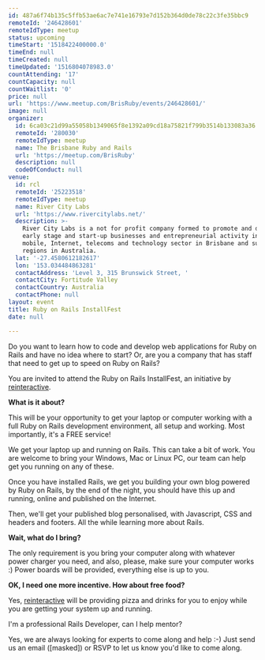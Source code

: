 ```yaml
---
id: 487a6f74b135c5ffb53ae6ac7e741e16793e7d152b364d0de78c22c3fe35bbc9
remoteId: '246428601'
remoteIdType: meetup
status: upcoming
timeStart: '1518422400000.0'
timeEnd: null
timeCreated: null
timeUpdated: '1516804078983.0'
countAttending: '17'
countCapacity: null
countWaitlist: '0'
price: null
url: 'https://www.meetup.com/BrisRuby/events/246428601/'
image: null
organizer:
  id: 6ca03c21d99a55058b1349065f8e1392a09cd18a75821f799b3514b133083a36
  remoteId: '280030'
  remoteIdType: meetup
  name: The Brisbane Ruby and Rails
  url: 'https://meetup.com/BrisRuby'
  description: null
  codeOfConduct: null
venue:
  id: rcl
  remoteId: '25223518'
  remoteIdType: meetup
  name: River City Labs
  url: 'https://www.rivercitylabs.net/'
  description: >-
    River City Labs is a not for profit company formed to promote and develop
    early stage and start-up businesses and entrepreneurial activity in the
    mobile, Internet, telecoms and technology sector in Brisbane and surrounding
    regions in Australia.
  lat: '-27.4580612182617'
  lon: '153.034484863281'
  contactAddress: 'Level 3, 315 Brunswick Street, '
  contactCity: Fortitude Valley
  contactCountry: Australia
  contactPhone: null
layout: event
title: Ruby on Rails InstallFest
date: null

---
```

<p>Do you want to learn how to code and develop web applications for Ruby on Rails and have no idea where to start? Or, are you a company that has staff that need to get up to speed on Ruby on Rails?</p> <p>You are invited to attend the Ruby on Rails InstallFest, an initiative by <a href="http://www.reinteractive.com/">reinteractive</a>.</p> <p><b>What is it about?</b></p> <p>This will be your opportunity to get your laptop or computer working with a full Ruby on Rails development environment, all setup and working. Most importantly, it's a FREE service!</p> <p>We get your laptop up and running on Rails. This can take a bit of work. You are welcome to bring your Windows, Mac or Linux PC, our team can help get you running on any of these.</p> <p>Once you have installed Rails, we get you building your own blog powered by Ruby on Rails, by the end of the night, you should have this up and running, online and published on the Internet.</p> <p>Then, we'll get your published blog personalised, with Javascript, CSS and headers and footers. All the while learning more about Rails.</p> <p><b>Wait, what do I bring?</b></p> <p>The only requirement is you bring your computer along with whatever power charger you need, and also, please, make sure your computer works :) Power boards will be provided, everything else is up to you.</p> <p><b>OK, I need one more incentive. How about free food?</b></p> <p>Yes, <a href="http://www.reinteractive.com/">reinteractive</a> will be providing pizza and drinks for you to enjoy while you are getting your system up and running.</p> <p>I'm a professional Rails Developer, can I help mentor?</p> <p>Yes, we are always looking for experts to come along and help :-) Just send us an email ([masked]) or RSVP to let us know you'd like to come along.</p> 
